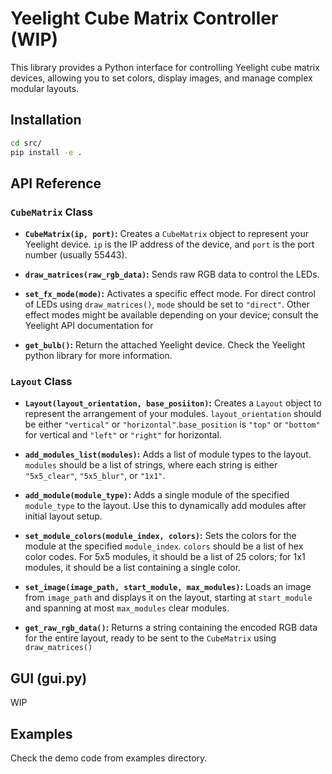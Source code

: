 # Yeelight Cube Matrix Controller (WIP)

This library provides a Python interface for controlling Yeelight cube matrix devices, allowing you to set colors, display images, and manage complex modular layouts.

## Installation

```bash
cd src/
pip install -e .
```

## API Reference

### `CubeMatrix` Class

*   **`CubeMatrix(ip, port)`:** Creates a `CubeMatrix` object to represent your Yeelight device.  `ip` is the IP address of the device, and `port` is the port number (usually 55443).

*   **`draw_matrices(raw_rgb_data)`:** Sends raw RGB data to control the LEDs.

*   **`set_fx_mode(mode)`:** Activates a specific effect mode. For direct control of LEDs using `draw_matrices()`, `mode` should be set to `"direct"`.  Other effect modes might be available depending on your device; consult the Yeelight API documentation for 

*   **`get_bulb()`:** Return the attached Yeelight device. Check the Yeelight python library for more information.

### `Layout` Class

*   **`Layout(layout_orientation, base_posiiton)`:** Creates a `Layout` object to represent the arrangement of your modules. `layout_orientation` should be either `"vertical"` or `"horizontal"`.`base_position` is `"top"` or `"bottom"` for vertical and `"left"` or `"right"` for horizontal.

*   **`add_modules_list(modules)`:** Adds a list of module types to the layout. `modules` should be a list of strings, where each string is either `"5x5_clear"`, `"5x5_blur"`, or `"1x1"`.

*   **`add_module(module_type)`:** Adds a single module of the specified `module_type` to the layout.  Use this to dynamically add modules after initial layout setup.

*   **`set_module_colors(module_index, colors)`:** Sets the colors for the module at the specified `module_index`.  `colors` should be a list of hex color codes. For 5x5 modules, it should be a list of 25 colors; for 1x1 modules, it should be a list containing a single color.

*   **`set_image(image_path, start_module, max_modules)`:**  Loads an image from `image_path` and displays it on the layout, starting at `start_module` and spanning at most `max_modules` clear modules.

*   **`get_raw_rgb_data()`:** Returns a string containing the encoded RGB data for the entire layout, ready to be sent to the `CubeMatrix` using `draw_matrices()`

## GUI (gui.py)
WIP


## Examples
Check the demo code from examples directory.